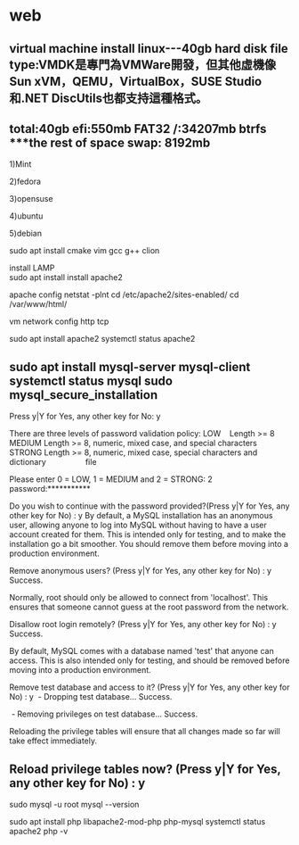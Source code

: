 # web
virtual machine install linux---40gb
hard disk file type:VMDK是專門為VMWare開發，但其他虛機像Sun xVM，QEMU，VirtualBox，SUSE Studio和.NET DiscUtils也都支持這種格式。
---------------------------------------------------------------
total:40gb
efi:550mb FAT32 
/:34207mb btrfs    ***the rest of space 
swap: 8192mb
---------------------------------------------------------------

1)Mint


2)fedora



3)opensuse



4)ubuntu


5)debian


sudo apt install cmake vim gcc g++ clion

install LAMP  
sudo apt install install apache2


apache config
netstat -plnt
cd /etc/apache2/sites-enabled/
cd /var/www/html/

vm network config
http tcp 





sudo apt install apache2
systemctl status apache2

sudo apt install mysql-server mysql-client
systemctl status mysql
sudo mysql_secure_installation
-------------------------------------------------------------------------------------------------------------
Press y|Y for Yes, any other key for No: y

There are three levels of password validation policy:
LOW    Length >= 8
MEDIUM Length >= 8, numeric, mixed case, and special characters
STRONG Length >= 8, numeric, mixed case, special characters and dictionary                  file

Please enter 0 = LOW, 1 = MEDIUM and 2 = STRONG: 2
password:***********

Do you wish to continue with the password provided?(Press y|Y for Yes, any other key for No) : y
By default, a MySQL installation has an anonymous user,
allowing anyone to log into MySQL without having to have
a user account created for them. This is intended only for
testing, and to make the installation go a bit smoother.
You should remove them before moving into a production
environment.

Remove anonymous users? (Press y|Y for Yes, any other key for No) : y
Success.


Normally, root should only be allowed to connect from
'localhost'. This ensures that someone cannot guess at
the root password from the network.

Disallow root login remotely? (Press y|Y for Yes, any other key for No) : y
Success.

By default, MySQL comes with a database named 'test' that
anyone can access. This is also intended only for testing,
and should be removed before moving into a production
environment.


Remove test database and access to it? (Press y|Y for Yes, any other key for No) : y
 - Dropping test database...
Success.

 - Removing privileges on test database...
Success.

Reloading the privilege tables will ensure that all changes
made so far will take effect immediately.

Reload privilege tables now? (Press y|Y for Yes, any other key for No) : y
---------------------------------------------------------------------------------------

sudo mysql -u root
mysql --version


sudo apt install php libapache2-mod-php php-mysql
systemctl status apache2
php -v












